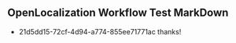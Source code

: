 ## OpenLocalization Workflow Test MarkDown
* 21d5dd15-72cf-4d94-a774-855ee71771ac thanks!

<!--HONumber=Aug16_HO3-->


